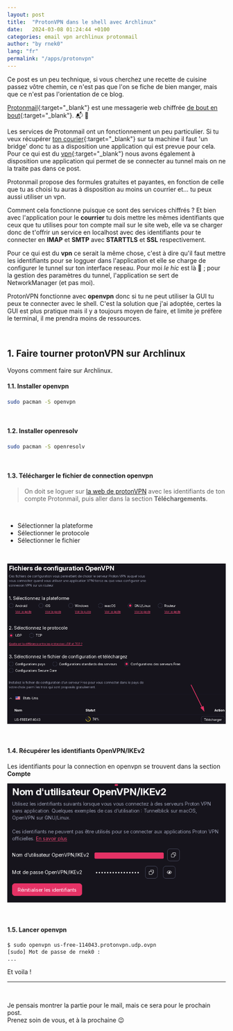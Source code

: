 ```yaml
---
layout: post
title:  "ProtonVPN dans le shell avec Archlinux"
date:   2024-03-08 01:24:44 +0100
categories: email vpn archlinux protonmail
author: "by rnek0"
lang: "fr"
permalink: "/apps/protonvpn"
---
```


Ce post es un peu technique, si vous cherchez une recette de cuisine passez vôtre chemin, ce n'est pas que l'on se fiche de bien manger, mais que ce n'est pas l'orientation de ce blog. 

[Protonmail](https://fr.wikipedia.org/wiki/Proton_Mail){:target="_blank"} est une messagerie web chiffrée [de bout en bout](https://fr.wikipedia.org/wiki/Chiffrement_de_bout_en_bout){:target="_blank"}. 📬 🔐

Les services de Protonmail ont un fonctionnement un peu particulier. Si tu veux récupérer [ton courier](https://account.proton.me/login){:target="_blank"} sur ta machine il faut 'un bridge' donc tu as a disposition une application qui est prevue pour cela.  
Pour ce qui est du [vpn](https://account.protonvpn.com/){:target="_blank"} nous avons également à disposition une application qui permet de se connecter au tunnel mais on ne la traite pas dans ce post.

Protonmail propose des formules gratuites et payantes, en fonction de celle que tu as choisi tu auras à disposition au moins un courrier et... tu peux aussi utiliser un vpn.

Comment cela fonctionne puisque ce sont des services chiffrés ? Et bien avec l'application pour le **courrier** tu dois mettre les mêmes identifiants que ceux que tu utilises pour ton compte mail sur le site web, elle va se charger donc de t'offrir un service en localhost avec des identifiants pour te connecter en **IMAP** et **SMTP** avec **STARTTLS** et **SSL** respectivement.

Pour ce qui est du **vpn** ce serait la même chose, c'est à dire qu'il faut mettre les identifiants pour se logguer dans l'application et elle se charge de configurer le tunnel sur ton interface reseau. Pour moi _le hic_ est là 🤔 ; pour la gestion des paramètres du tunnel, l'application se sert de NetworkManager (et pas moi).

ProtonVPN fonctionne avec **openvpn** donc si tu ne peut utiliser la GUI tu peux te connecter avec le shell.
C'est la solution que j'ai adoptée, certes la GUI est plus pratique mais il y a toujours moyen de faire, et limite je préfère le terminal, il me prendra moins de ressources.  

&nbsp;

## 1. Faire tourner protonVPN sur Archlinux

 Voyons comment faire sur Archlinux.


#### 1.1. Installer openvpn

```bash
sudo pacman -S openvpn
```

&nbsp;

#### 1.2. Installer openresolv

```bash
sudo pacman -S openresolv
```

&nbsp;

#### 1.3. Télécharger le fichier de connection openvpn 

>On doit se loguer sur [la web de protonVPN](https://account.protonvpn.com/) avec les identifiants de ton compte Protonmail, puis aller dans la section **Téléchargements**.

&nbsp;

- Sélectionner la plateforme
- Sélectionner le protocole
- Sélectionner le fichier

&nbsp;

![Télécharger le fichier .ovpn](/assets/proton/open_vpn_file_down.png)

&nbsp;

#### 1.4. Récupérer les identifiants OpenVPN/IKEv2

Les identifiants pour la connection en openvpn se trouvent dans la section **Compte** 

![Récupérer les identifiants](/assets/proton/pVPN.png)

&nbsp;

#### 1.5. Lancer openvpn

```
$ sudo openvpn us-free-114043.protonvpn.udp.ovpn
[sudo] Mot de passe de rnek0 : 
...
```

Et voila !

---

&nbsp;

Je pensais montrer la partie pour le mail, mais ce sera pour le prochain post.  
Prenez soin de vous, et à la prochaine :wink:
